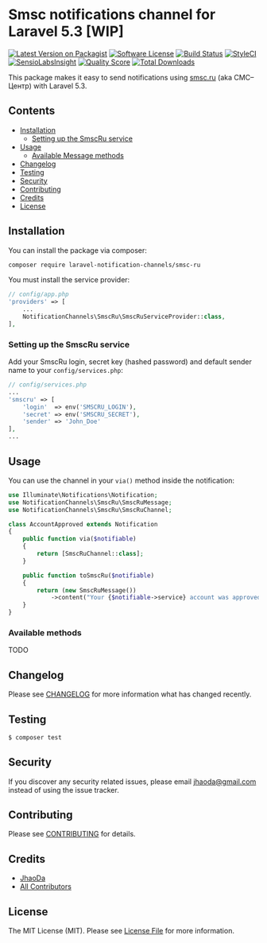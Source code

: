 # Smsc notifications channel for Laravel 5.3 [WIP]

[![Latest Version on Packagist](https://img.shields.io/packagist/v/laravel-notification-channels/smsc-ru.svg?style=flat-square)](https://packagist.org/packages/laravel-notification-channels/smsc-ru)
[![Software License](https://img.shields.io/badge/license-MIT-brightgreen.svg?style=flat-square)](LICENSE.md)
[![Build Status](https://img.shields.io/travis/laravel-notification-channels/smsc-ru/master.svg?style=flat-square)](https://travis-ci.org/laravel-notification-channels/smsc-ru)
[![StyleCI](https://styleci.io/repos/65589451/shield)](https://styleci.io/repos/65589451)
[![SensioLabsInsight](https://img.shields.io/sensiolabs/i/aceefe27-ba5a-49d7-9064-bc3abea0abeb.svg?style=flat-square)](https://insight.sensiolabs.com/projects/aceefe27-ba5a-49d7-9064-bc3abea0abeb)
[![Quality Score](https://img.shields.io/scrutinizer/g/laravel-notification-channels/smsc-ru.svg?style=flat-square)](https://scrutinizer-ci.com/g/laravel-notification-channels/smsc-ru)
[![Total Downloads](https://img.shields.io/packagist/dt/laravel-notification-channels/smsc-ru.svg?style=flat-square)](https://packagist.org/packages/laravel-notification-channels/smsc-ru)

This package makes it easy to send notifications using [smsc.ru](smsc.ru) (aka СМС–Центр) with Laravel 5.3.

## Contents

- [Installation](#installation)
    - [Setting up the SmscRu service](#setting-up-the-SmscRu-service)
- [Usage](#usage)
    - [Available Message methods](#available-message-methods)
- [Changelog](#changelog)
- [Testing](#testing)
- [Security](#security)
- [Contributing](#contributing)
- [Credits](#credits)
- [License](#license)


## Installation

You can install the package via composer:

```bash
composer require laravel-notification-channels/smsc-ru
```

You must install the service provider:
```php
// config/app.php
'providers' => [
    ...
    NotificationChannels\SmscRu\SmscRuServiceProvider::class,
],
```

### Setting up the SmscRu service

Add your SmscRu login, secret key (hashed password) and default sender name  to your `config/services.php`:

```php
// config/services.php
...
'smscru' => [
    'login'  => env('SMSCRU_LOGIN'),
    'secret' => env('SMSCRU_SECRET'),
    'sender' => 'John_Doe'
],
...
```

## Usage

You can use the channel in your `via()` method inside the notification:

```php
use Illuminate\Notifications\Notification;
use NotificationChannels\SmscRu\SmscRuMessage;
use NotificationChannels\SmscRu\SmscRuChannel;

class AccountApproved extends Notification
{
    public function via($notifiable)
    {
        return [SmscRuChannel::class];
    }

    public function toSmscRu($notifiable)
    {
        return (new SmscRuMessage())
            ->content("Your {$notifiable->service} account was approved!");
    }
}
```

### Available methods

TODO

## Changelog

Please see [CHANGELOG](CHANGELOG.md) for more information what has changed recently.

## Testing
    
``` bash
$ composer test
```

## Security

If you discover any security related issues, please email jhaoda@gmail.com instead of using the issue tracker.

## Contributing

Please see [CONTRIBUTING](CONTRIBUTING.md) for details.

## Credits

- [JhaoDa](https://github.com/jhaoda)
- [All Contributors](../../contributors)

## License

The MIT License (MIT). Please see [License File](LICENSE.md) for more information.
